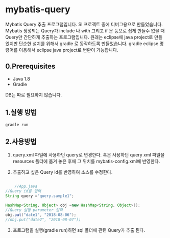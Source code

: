# mybatis-query
Mybatis Query 추출 프로그램입니다. 
SI 프로젝트 중에 디버그용으로 만들었습니다. Mybatis 생성되는 Query가 include 나 with 그리고 if 문 등으로 쉽게 만들수 없을 때 Query만 간단하게 추출하는 프로그램입니다. 
원래는 eclipse에 java project로 만들었지만 단순한 설치를 위해서 gradle 로 동작하도록 만들었습니다. 
gradle eclipse 명령어를 이용해서 eclipse java project로 변환이 가능합니다. 



## 0.Prerequisites
- Java 1.8
- Gradle

DB는 따로 필요하지 않습니다. 

## 1.실행 방법 
```
gradle run
```

## 2.사용방법 

1. query.xml 파일에 사용하던 query로 변경한다. 혹은 사용하던 query xml 파일을 resources 폴더에 옮겨 놓은 후에 그 위치를 mybatis-config.xml에 반영한다. 

2. 추출하고 싶은 Query id를 반영하여 소스를 수정한다. 

```java

    //App.java
//Query id를 입력
String query ="query.sample1";

HashMap<String, Object> obj =new HashMap<String, Object>();
//Query 실행 parameter 입력 
obj.put("date1", "2018-08-06");
//obj.put("date2", "2018-08-07");

```

3. 프로그램을 실행(gradle run)하면 sql 폴더에 관련 Query가 추출 된다. 